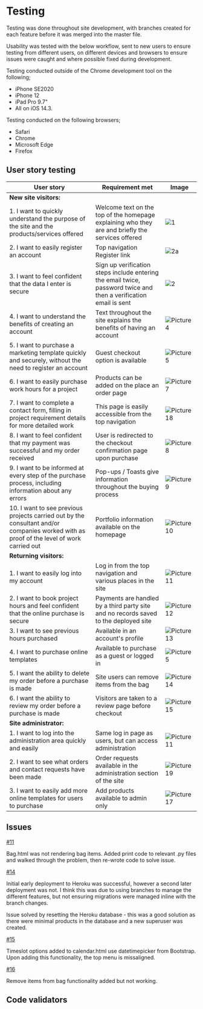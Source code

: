 # Testing

Testing was done throughout site development, with branches created for each feature before it was merged into the master file.

Usability was tested with the below workflow, sent to new users to ensure testing from different users, on different devices and browsers to ensure issues were caught and where possible fixed during development.

<INSERT TESTING DOCUMENT>

Testing conducted outside of the Chrome development tool on the following;

* iPhone SE2020
* iPhone 12
* iPad Pro 9.7"
* All on iOS 14.3.

Testing conducted on the following browsers;

* Safari
* Chrome
* Microsoft Edge
* Firefox

## User story testing

| User story   | Requirement met  | Image |
|------------------------------------------------------------------------------------------------------------------------------------------|-------------------------------------------------------------------------------------------------------------------|-------|
| **New site visitors:**                                                                                                                  |                                                                                                                   |       |
| 1. I want to quickly understand the purpose of the site and the products/services offered                             | Welcome text on the top of the homepage explaining who they are and briefly the services offered                  |   ![1](https://user-images.githubusercontent.com/76033080/137577658-ed956965-c816-41f5-9d8f-2a1347bb254f.jpg)
| 2. I want to easily register an account                                                                | Top navigation Register link                                                                                      |   ![2a](https://user-images.githubusercontent.com/76033080/137578302-7d338e3e-1cdb-4710-9884-a6ca6aef1165.jpg) 
| 3. I want to feel confident that the data I enter is secure                                              | Sign up verification steps include entering the email twice, password twice and then a verification email is sent |    ![2](https://user-images.githubusercontent.com/76033080/137578303-402af604-4ca6-4b54-aea6-fecebbcf3430.jpg) 
| 4. I want to understand the benefits of creating an account                                                                              | Text throughout the site explains the benefits of having an account                                               |   ![Picture4](https://user-images.githubusercontent.com/76033080/137578301-ac836025-2eeb-4929-b83c-a53f61b1ae3b.jpg)    |
| 5. I want to purchase a marketing template quickly and securely, without the need to register an account                                 | Guest checkout option is available                                                                                |    ![Picture5](https://user-images.githubusercontent.com/76033080/137578300-75a3a22c-bb13-4f7b-a166-835bb1f163b8.jpg)   |
| 6. I want to easily purchase work hours for a project                                                                                    | Products can be added on the place an order page                                                                  |    ![Picture7](https://user-images.githubusercontent.com/76033080/137578299-e3bf0271-05fa-43ba-9867-cec37f5cf1e5.jpg)   |
| 7. I want to complete a contact form, filling in project requirement details for more detailed work                                      | This page is easily accessible from the top navigation                                                            |   ![Picture18](https://user-images.githubusercontent.com/76033080/137579349-3094cf86-26c5-4ead-98d7-573fc2a79f82.jpg)    |
| 8. I want to feel confident that my payment was successful and my order received                                                         | User is redirected to the checkout confirmation page upon purchase                                 |   ![Picture8](https://user-images.githubusercontent.com/76033080/137578297-270ee64e-4ffd-4323-8442-337cff533d88.jpg)    |
| 9. I want to be informed at every step of the purchase process, including information about any errors                                   | Pop-ups / Toasts give information throughout the buying process                                                   |  ![Picture9](https://user-images.githubusercontent.com/76033080/137578295-a5d36cb1-2a33-4ade-ae4e-5fc47b787dd8.jpg)
| 10. I want to see previous projects carried out by the consultant and/or companies worked with as proof of the level of work carried out | Portfolio information available on the homepage   | ![Picture10](https://user-images.githubusercontent.com/76033080/137578294-84d9bfd1-47b8-40f5-a0ca-ee3cc2ccd548.jpg)                                                        
| **Returning visitors:**                                                                                                                  |                                                                                                                   |       |
| 1. I want to easily log into my account                                                        | Log in from the top navigation and various places in the site                                                     |   ![Picture11](https://user-images.githubusercontent.com/76033080/137578292-8cab359a-8de0-4d68-a094-8ae94b5aba01.jpg)    |
| 2. I want to book project hours and feel confident that the online purchase is secure                                                    |        Payments are handled by a third party site and no records saved to the deployed site                           |     ![Picture12](https://user-images.githubusercontent.com/76033080/137578291-b3d89335-46e7-4e1d-80fc-1e24cc99855c.jpg)  |
| 3. I want to see previous hours purchased                                                              | Available in an account's profile                                                                                 |   ![Picture13](https://user-images.githubusercontent.com/76033080/137578309-3a905cb0-4ab1-4987-977b-769f69d558cc.jpg)  
| 4. I want to purchase online templates                                                                                                   | Available to purchase as a guest or logged in                                                                     |     ![Picture5](https://user-images.githubusercontent.com/76033080/137578300-75a3a22c-bb13-4f7b-a166-835bb1f163b8.jpg) 
| 5. I want the ability to delete my order before a purchase is made                                                               | Site users can remove items from the bag                                                                          |      ![Picture14](https://user-images.githubusercontent.com/76033080/137579038-47a86de3-a5e2-4c7d-95ad-788036474a7b.jpg)
| 6. I want the ability to review my order before a purchase is made                                                                       | Visitors are taken to a review page before checkout                                                               |      ![Picture15](https://user-images.githubusercontent.com/76033080/137578306-52563587-db09-4a49-9eed-0cc07b2dc5a0.jpg)
| **Site administrator:**                                                                                                                  |                                                                                                                   |   
| 1. I want to log into the administration area quickly and easily                                                                         | Same log in page as users, but can access administration                                                          |   ![Picture11](https://user-images.githubusercontent.com/76033080/137578292-8cab359a-8de0-4d68-a094-8ae94b5aba01.jpg) |
| 2. I want to see what orders and contact requests have been made           | Order requests available in the administration section of the site                                               |![Picture19](https://user-images.githubusercontent.com/76033080/137579330-7cf0421a-9ff7-4228-bbb3-1116f86b0bcc.jpg) |
| 3. I want to easily add more online templates for users to purchase                                                                      | Add products available to admin only                                                                              |  ![Picture17](https://user-images.githubusercontent.com/76033080/137578273-625e18b5-5892-4ee5-8c00-4e97e9a4ee89.jpg) |

## Issues

[#11](https://github.com/CatherineTrevor/the_marketing_ally/issues/11)

Bag.html was not rendering bag items. Added print code to relevant .py files and walked through the problem, then re-wrote code to solve issue.

[#14](https://github.com/CatherineTrevor/the_marketing_ally/issues/14)

Initial early deployment to Heroku was successful, however a second later deployment was not. I think this was due to using branches to manage the different features, but not ensuring migrations were managed inline with the branch changes.

Issue solved by resetting the Heroku database - this was a good solution as there were minimal products in the database and a new superuser was created.

[#15](https://github.com/CatherineTrevor/the_marketing_ally/issues/15)

Timeslot options added to calendar.html use datetimepicker from Bootstrap. Upon adding this functionality, the top menu is missaligned.

[#16](https://github.com/CatherineTrevor/the_marketing_ally/issues/16)

Remove items from bag functionality added but not working.

## Code validators
